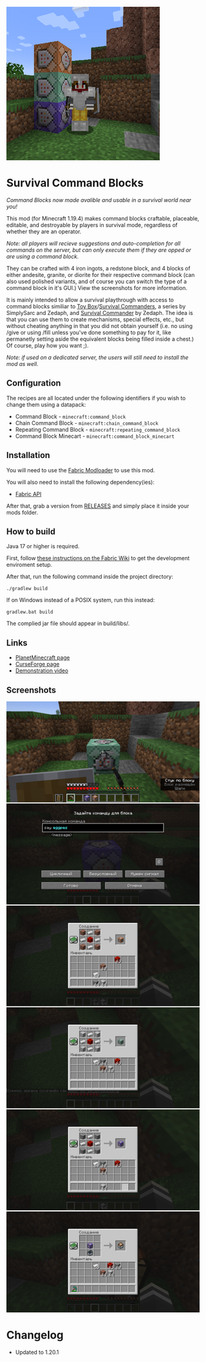 ![logo](logo.png)

# Survival Command Blocks

*Command Blocks now made avalible and usable in a survival world near you!*

This mod (for Minecraft 1.19.4) makes command blocks craftable, placeable, editable, and destroyable by players in survival mode, regardless of whether they are an operator. 

*Note: all players will recieve suggestions and auto-completion for all commands on the server, but can only execute them if they are opped or are using a command block.*

They can be crafted with 4 iron ingots, a redstone block, and 4 blocks of either andesite, granite, or diorite for their respective command block (can also used polished variants, and of course you can switch the type of a command block in it's GUI.) View the screenshots for more information.

It is mainly intended to allow a survival playthrough with access to command blocks similiar to [Toy Box](https://www.youtube.com/playlist?list=PLGyo0_Pda1ECwOAM2QwCLxU-L2uW_JtpJ "SimplySarc's Toy Box series")/[Survival Commanders](https://www.youtube.com/playlist?list=PLaURolsKD_VEQ_W22mpaXYRZLWHC5bJpV "Zedaph's Survival Commanders series with SimplySarc"), a series by SimplySarc and Zedaph, and [Survival Commander](https://www.youtube.com/playlist?list=PLaURolsKD_VGoVCadwVdGqAdlWnTwoBdr "Zedaph's Survival Commander series") by Zedaph. The idea is that you can use them to create mechanisms, special effects, etc., but without cheating anything in that you did not obtain yourself (i.e. no using /give or using /fill unless you've done something to pay for it, like permanetly setting aside the equivalent blocks being filled inside a chest.) Of course, play how you want ;).

*Note: if used on a dedicated server, the users will still need to install the mod as well.*

## Configuration

The recipes are all located under the following identifiers if you wish to change them using a datapack:

- Command Block - `minecraft:command_block`
- Chain Command Block - `minecraft:chain_command_block`
- Repeating Command Block - `minecraft:repeating_command_block`
- Command Block Minecart - `minecraft:command_block_minecart`

## Installation

You will need to use the [Fabric Modloader](https://fabricmc.net/use/installer "Fabric Modloader Installer page") to use this mod.

You will also need to install the following dependency(ies):
- [Fabric API](https://www.curseforge.com/minecraft/mc-mods/fabric-api "Fabric API mod CurseForge page")

After that, grab a version from [RELEASES](https://github.com/ona-li-toki-e-jan-Epiphany-tawa-mi/Survival-Command-Blocks/releases "SurvivalCommandBlock's GitHub Releases page") and simply place it inside your mods folder.

## How to build

Java 17 or higher is required.

First, follow [these instructions on the Fabric Wiki](https://fabricmc.net/wiki/tutorial:setup "Fabric Setup Tutorial on the Fabric Wiki") to get the development enviroment setup.

After that, run the following command inside the project directory:

```console
./gradlew build
```

If on Windows instead of a POSIX system, run this instead:

```console
gradlew.bat build
```

The complied jar file should appear in build/libs/.

## Links

- [PlanetMinecraft page](https://www.planetminecraft.com/mod/survival-command-blocks-fabric "Survival Command Blocks' Planet Minecraft page.")
- [CurseForge page](https://www.curseforge.com/minecraft/mc-mods/survival-usable-command-blocks "Survival Command Blocks' CurseForge page")
- [Demonstration video](https://www.youtube.com/watch?v=-x18yaFZ21A "Survival Command Blocks' demonstration video on YouTube")

## Screenshots

![breaking a command block](screenshots/breaking.png)
![using a command block in survival](screenshots/menu.png)
![command block recipe](screenshots/command_block_recipe.png)
![chain command block recipe](screenshots/chain_command_block_recipe.png)
![repeating command block recipe](screenshots/repeating_command_block_recipe.png)
![command block minecart recipe](screenshots/command_block_minecart_recipe.png)

# Changelog

- Updated to 1.20.1